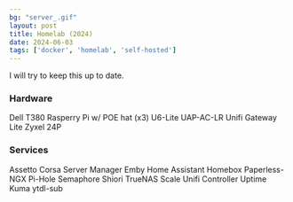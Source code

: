 ```yaml
---
bg: "server_.gif"
layout: post
title: Homelab (2024)
date: 2024-06-03
tags: ['docker', 'homelab', 'self-hosted']
---
```


I will try to keep this up to date.  


### Hardware
Dell T380
Rasperry Pi w/ POE hat (x3)
U6-Lite
UAP-AC-LR
Unifi Gateway Lite
Zyxel 24P

### Services
Assetto Corsa Server Manager
Emby
Home Assistant
Homebox 
Paperless-NGX
Pi-Hole
Semaphore
Shiori
TrueNAS Scale
Unifi Controller
Uptime Kuma
ytdl-sub